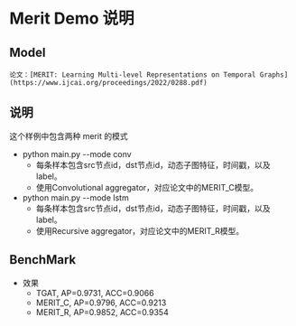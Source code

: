 # Merit Demo 说明
## Model
    论文：[MERIT: Learning Multi-level Representations on Temporal Graphs](https://www.ijcai.org/proceedings/2022/0288.pdf)

## 说明
这个样例中包含两种 merit 的模式
* python main.py --mode conv
  * 每条样本包含src节点id，dst节点id，动态子图特征，时间戳，以及label。
  * 使用Convolutional aggregator，对应论文中的MERIT_C模型。
* python main.py --mode lstm
  * 每条样本包含src节点id，dst节点id，动态子图特征，时间戳，以及label。
  * 使用Recursive aggregator，对应论文中的MERIT_R模型。

## BenchMark
* 效果
  * TGAT, AP=0.9731, ACC=0.9066
  * MERIT_C, AP=0.9796, ACC=0.9213
  * MERIT_R, AP=0.9852, ACC=0.9354
